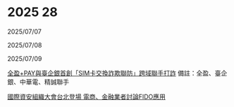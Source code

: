 # 2025 28

2025/07/07

2025/07/08

2025/07/09

[全盈+PAY與臺企銀首創「SIM卡交換詐欺聯防」跨域聯手打詐](https://udn.com/news/story/7239/8861872) 備註：全盈、臺企銀、中華電、精誠聯手

[國際資安組織大會台北登場 電商、金融業者討論FIDO應用](https://ec.ltn.com.tw/article/breakingnews/5102441)
